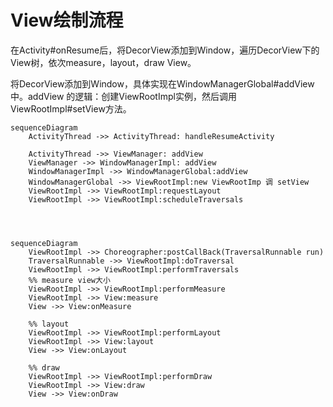 # View绘制流程

在Activity#onResume后，将DecorView添加到Window，遍历DecorView下的View树，依次measure，layout，draw View。

将DecorView添加到Window，具体实现在WindowManagerGlobal#addView中。addView 的逻辑：创建ViewRootImpl实例，然后调用ViewRootImpl#setView方法。

```mermaid
sequenceDiagram
	ActivityThread ->> ActivityThread: handleResumeActivity
	
	ActivityThread ->> ViewManager: addView
	ViewManager ->> WindowManagerImpl: addView
	WindowManagerImpl ->> WindowManagerGlobal:addView
	WindowManagerGlobal ->> ViewRootImpl:new ViewRootImp 调 setView
	ViewRootImpl ->> ViewRootImpl:requestLayout
	ViewRootImpl ->> ViewRootImpl:scheduleTraversals
	
	
	
```

```mermaid
sequenceDiagram
	ViewRootImpl ->> Choreographer:postCallBack(TraversalRunnable run)
	TraversalRunnable ->> ViewRootImpl:doTraversal
	ViewRootImpl ->> ViewRootImpl:performTraversals
	%% measure view大小
	ViewRootImpl ->> ViewRootImpl:performMeasure
	ViewRootImpl ->> View:measure
	View ->> View:onMeasure
	
	%% layout
	ViewRootImpl ->> ViewRootImpl:performLayout
	ViewRootImpl ->> View:layout
	View ->> View:onLayout
	
	%% draw
	ViewRootImpl ->> ViewRootImpl:performDraw
	ViewRootImpl ->> View:draw
	View ->> View:onDraw
	
```

